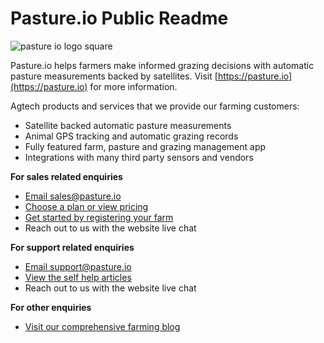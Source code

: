 # Pasture.io Public Readme

![pasture io logo square](https://user-images.githubusercontent.com/8731020/172322569-3107ce97-7373-4bd0-94e3-f622a3dbd9c8.jpg)

Pasture.io helps farmers make informed grazing decisions with automatic pasture measurements backed by satellites. Visit [https://pasture.io](https://pasture.io) for more information.

Agtech products and services that we provide our farming customers:
* Satellite backed automatic pasture measurements
* Animal GPS tracking and automatic grazing records
* Fully featured farm, pasture and grazing management app
* Integrations with many third party sensors and vendors

**For sales related enquiries**
* [Email sales@pasture.io](mailto:sales@pasture.io)
* [Choose a plan or view pricing](https://pasture.io/plans)
* [Get started by registering your farm](https://pasture.io/plans/new)
* Reach out to us with the website live chat

**For support related enquiries**
* [Email support@pasture.io](mailto:support@pasture.io)
* [View the self help articles](https://help.pasture.io/)
* Reach out to us with the website live chat

**For other enquiries**
* [Visit our comprehensive farming blog](https://pasture.io/blog)

